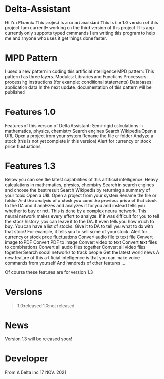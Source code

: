 # Delta-Assistant
Hi
I'm Phoenix
This project is a smart assistant
This is the 1.0 version of this project
I am currently working on the third version of this project
This app currently only supports typed commands
I am writing this program to help me and anyone who uses it get things done faster.

# MPD Pattern
I used a new pattern in coding this artificial intelligence
MPD pattern:
This pattern has three layers.
Modules: Libraries and Functions
Processors: processing instructions (for example: conditional statements)
Databases: application data
In the next update, documentation of this pattern will be published

# Features 1.0
Features of this version of Delta Assistant:
Semi-rigid calculations in mathematics, physics, chemistry
Search engines
Search Wikipedia
Open a URL
Open a project from your system
Rename the file or folder
Analyze a stock (this is not yet complete in this version)
Alert for currency or stock price fluctuations

# Features 1.3
Below you can see the latest capabilities of this artificial intelligence:
Heavy calculations in mathematics, physics, chemistry
Search in search engines and choose the best result
Search Wikipedia by returning a summary of your topic
Open a URL
Open a project from your system
Rename the file or folder
And the analysis of a stock you send the previous price of that stock to the DA and it analyzes and analyzes it for you and instead tells you whether to buy or not. This is done by a complex neural network. This neural network makes every effort to analyze. If it was difficult for you to tell the stock history, you can leave it to the DA. It even tells you how much to buy. You can have a list of stocks. Give it to DA to tell you what to do with that stock! For example, it tells you to sell some of your stock.
Alert for currency or stock price fluctuations
Convert audio file to text file
Convert image to PDF
Convert PDF to image
Convert video to text
Convert text files to combinations
Convert all audio files together
Convert all video files together
Search social networks to track people
Get the latest world news
A new feature of this artificial intelligence is that you can make voice commands from yourself
And hundreds of other features ...

Of course these features are for version 1.3
# Versions
>1.0:released
>1.3:not released

# News
Version 1.3 will be released soon!
# Developer
From Δ Delta inc 17 NOV. 2021
